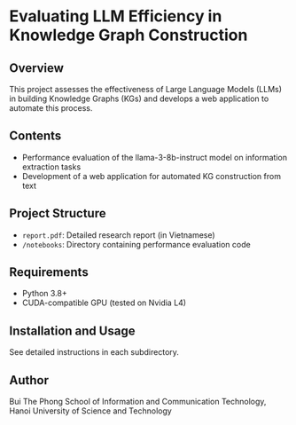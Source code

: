 # Evaluating LLM Efficiency in Knowledge Graph Construction

## Overview

This project assesses the effectiveness of Large Language Models (LLMs) in building Knowledge Graphs (KGs) and develops a web application to automate this process.

## Contents

- Performance evaluation of the llama-3-8b-instruct model on information extraction tasks
- Development of a web application for automated KG construction from text

## Project Structure

- `report.pdf`: Detailed research report (in Vietnamese)
- `/notebooks`: Directory containing performance evaluation code

## Requirements

- Python 3.8+
- CUDA-compatible GPU (tested on Nvidia L4)

## Installation and Usage

See detailed instructions in each subdirectory.

## Author

Bui The Phong
School of Information and Communication Technology, Hanoi University of Science and Technology
